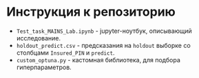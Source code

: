 # Инструкция к репозиторию

* `Test_task_MAINS_Lab.ipynb` -  jupyter-ноутбук, описывающий исследование.
* `holdout_predict.csv` - предсказания на `holdout` выборке со столбцами `Insured_PIN` и `predict`.
* `custom_optuna.py` - кастомная библиотека, для подбора гиперпараметров.
